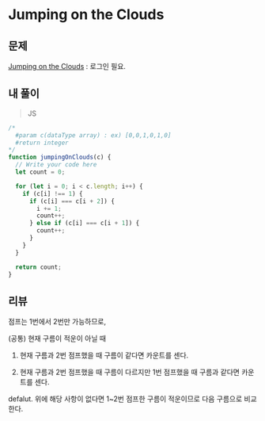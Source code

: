 # Jumping on the Clouds

## 문제

[Jumping on the Clouds](https://www.hackerrank.com/challenges/jumping-on-the-clouds/problem?h_l=interview&playlist_slugs%5B%5D=interview-preparation-kit&playlist_slugs%5B%5D=warmup) : 로그인 필요.

## 내 풀이

> JS

```js
/* 
  #param c(dataType array) : ex) [0,0,1,0,1,0]
  #return integer  
*/
function jumpingOnClouds(c) {
  // Write your code here
  let count = 0;

  for (let i = 0; i < c.length; i++) {
    if (c[i] !== 1) {
      if (c[i] === c[i + 2]) {
        i += 1;
        count++;
      } else if (c[i] === c[i + 1]) {
        count++;
      }
    }
  }

  return count;
}
```

## 리뷰

점프는 1번에서 2번만 가능하므로,

(공통) 현재 구름이 적운이 아닐 때

1. 현재 구름과 2번 점프했을 때 구름이 같다면 카운트를 센다.

2. 현재 구름과 2번 점프했을 때 구름이 다르지만 1번 점프했을 때 구름과 같다면 카운트를 센다.

defalut. 위에 해당 사항이 없다면 1~2번 점프한 구름이 적운이므로 다음 구름으로 비교한다.
